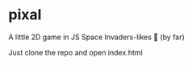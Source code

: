 # pixal
A little 2D game in JS
Space Invaders-likes 👾 (by far)

Just clone the repo and open index.html 
